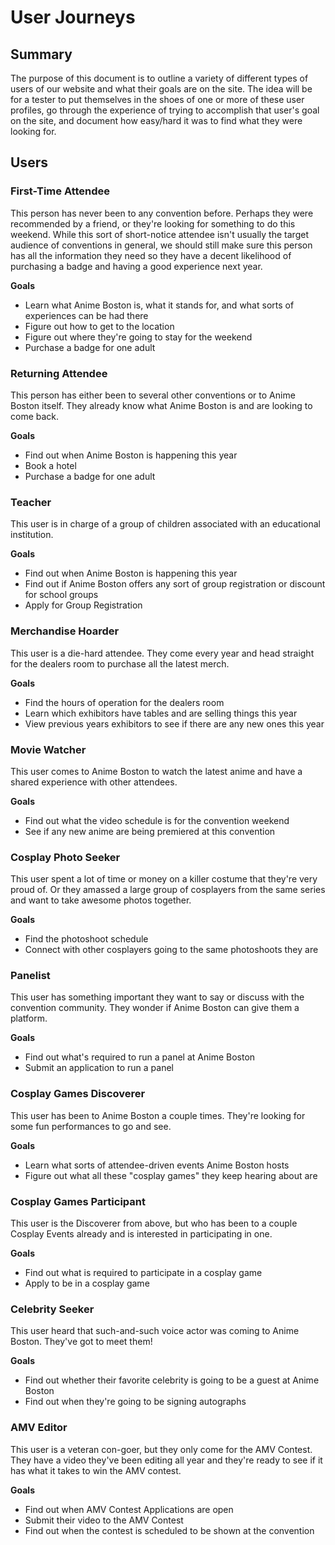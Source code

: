 # User Journeys

## Summary
The purpose of this document is to outline a variety of different types of users of our website and what their goals are on the site. The idea will be for a tester to put themselves in the shoes of one or more of these user profiles, go through the experience of trying to accomplish that user's goal on the site, and document how easy/hard it was to find what they were looking for.

## Users

### First-Time Attendee
This person has never been to any convention before. Perhaps they were recommended by a friend, or they're looking for something to do this weekend. While this sort of short-notice attendee isn't usually the target audience of conventions in general, we should still make sure this person has all the information they need so they have a decent likelihood of purchasing a badge and having a good experience next year.

**Goals**
- Learn what Anime Boston is, what it stands for, and what sorts of experiences can be had there
- Figure out how to get to the location
- Figure out where they're going to stay for the weekend
- Purchase a badge for one adult

### Returning Attendee
This person has either been to several other conventions or to Anime Boston itself. They already know what Anime Boston is and are looking to come back.

**Goals**
- Find out when Anime Boston is happening this year
- Book a hotel
- Purchase a badge for one adult

### Teacher
This user is in charge of a group of children associated with an educational institution.

**Goals**
- Find out when Anime Boston is happening this year
- Find out if Anime Boston offers any sort of group registration or discount for school groups
- Apply for Group Registration

### Merchandise Hoarder
This user is a die-hard attendee. They come every year and head straight for the dealers room to purchase all the latest merch.

**Goals**
- Find the hours of operation for the dealers room
- Learn which exhibitors have tables and are selling things this year
- View previous years exhibitors to see if there are any new ones this year

### Movie Watcher
This user comes to Anime Boston to watch the latest anime and have a shared experience with other attendees.

**Goals**
- Find out what the video schedule is for the convention weekend
- See if any new anime are being premiered at this convention

### Cosplay Photo Seeker
This user spent a lot of time or money on a killer costume that they're very proud of. Or they amassed a large group of cosplayers from the same series and want to take awesome photos together.

**Goals**
- Find the photoshoot schedule
- Connect with other cosplayers going to the same photoshoots they are

### Panelist
This user has something important they want to say or discuss with the convention community. They wonder if Anime Boston can give them a platform.

**Goals**
- Find out what's required to run a panel at Anime Boston
- Submit an application to run a panel

### Cosplay Games Discoverer
This user has been to Anime Boston a couple times. They're looking for some fun performances to go and see.

**Goals**
- Learn what sorts of attendee-driven events Anime Boston hosts
- Figure out what all these "cosplay games" they keep hearing about are

### Cosplay Games Participant
This user is the Discoverer from above, but who has been to a couple Cosplay Events already and is interested in participating in one.

**Goals**
- Find out what is required to participate in a cosplay game
- Apply to be in a cosplay game

### Celebrity Seeker
This user heard that such-and-such voice actor was coming to Anime Boston. They've got to meet them!

**Goals**
- Find out whether their favorite celebrity is going to be a guest at Anime Boston
- Find out when they're going to be signing autographs

### AMV Editor
This user is a veteran con-goer, but they only come for the AMV Contest. They have a video they've been editing all year and they're ready to see if it has what it takes to win the AMV contest.

**Goals**
- Find out when AMV Contest Applications are open
- Submit their video to the AMV Contest
- Find out when the contest is scheduled to be shown at the convention

